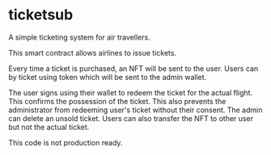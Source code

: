 # ticketsub

A simple ticketing system for air travellers. 

This smart contract allows airlines to issue tickets.

Every time a ticket is purchased, an NFT will be sent to the user. Users can by ticket using token which will be sent to the admin wallet.

The user signs using their wallet to redeem the ticket for the actual flight. 
This confirms the possession of the ticket. This also prevents the administrator from redeeming user's ticket without their consent.
The admin can delete an unsold ticket. Users can also transfer the NFT to other user but not the actual ticket.

This code is not production ready.
